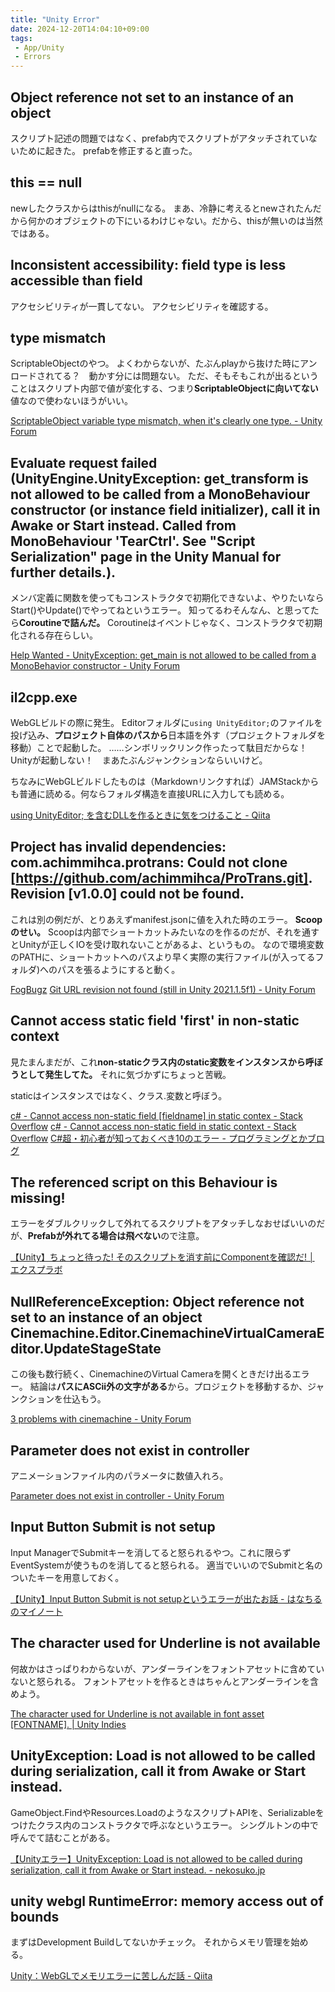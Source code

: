 ```yaml
---
title: "Unity Error"
date: 2024-12-20T14:04:10+09:00
tags:
 - App/Unity
 - Errors
---
```


## Object reference not set to an instance of an object
スクリプト記述の問題ではなく、prefab内でスクリプトがアタッチされていないために起きた。
prefabを修正すると直った。

## this == null
newしたクラスからはthisがnullになる。
まあ、冷静に考えるとnewされたんだから何かのオブジェクトの下にいるわけじゃない。だから、thisが無いのは当然ではある。

## Inconsistent accessibility: field type is less accessible than field
アクセシビリティが一貫してない。
アクセシビリティを確認する。

## type mismatch
ScriptableObjectのやつ。
よくわからないが、たぶんplayから抜けた時にアンロードされてる？　動かす分には問題ない。
ただ、そもそもこれが出るということはスクリプト内部で値が変化する、つまり**ScriptableObjectに向いてない**値なので使わないほうがいい。

[ScriptableObject variable type mismatch, when it's clearly one type. - Unity Forum](https://forum.unity.com/threads/scriptableobject-variable-type-mismatch-when-its-clearly-one-type.715892/)

## Evaluate request failed (UnityEngine.UnityException: get_transform is not allowed to be called from a MonoBehaviour constructor (or instance field initializer), call it in Awake or Start instead. Called from MonoBehaviour 'TearCtrl'. See "Script Serialization" page in the Unity Manual for further details.).
メンバ定義に関数を使ってもコンストラクタで初期化できないよ、やりたいならStart()やUpdate()でやってねというエラー。
知ってるわそんなん、と思ってたら**Coroutineで詰んだ。** Coroutineはイベントじゃなく、コンストラクタで初期化される存在らしい。

[Help Wanted - UnityException: get_main is not allowed to be called from a MonoBehavior constructor - Unity Forum](https://forum.unity.com/threads/unityexception-get_main-is-not-allowed-to-be-called-from-a-monobehavior-constructor.1169963/)

## il2cpp.exe
WebGLビルドの際に発生。
Editorフォルダに`using UnityEditor;`のファイルを投げ込み、**プロジェクト自体のパスから**日本語を外す（プロジェクトフォルダを移動）ことで起動した。
……シンボリックリンク作ったって駄目だからな！　Unityが起動しない！　まあたぶんジャンクションならいいけど。

ちなみにWebGLビルドしたものは（Markdownリンクすれば）JAMStackからも普通に読める。何ならフォルダ構造を直接URLに入力しても読める。

[using UnityEditor; を含むDLLを作るときに気をつけること - Qiita](https://qiita.com/GONBEEE_project/items/31e0475ead13bb157710)

## Project has invalid dependencies:  com.achimmihca.protrans: Could not clone [https://github.com/achimmihca/ProTrans.git]. Revision [v1.0.0] could not be found.
これは別の例だが、とりあえずmanifest.jsonに値を入れた時のエラー。
**Scoopのせい。** Scoopは内部でショートカットみたいなのを作るのだが、それを通すとUnityが正しくIOを受け取れないことがあるよ、というもの。
なので環境変数のPATHに、ショートカットへのパスより早く実際の実行ファイル(が入ってるフォルダ)へのパスを張るようにすると動く。

[FogBugz](https://fogbugz.unity3d.com/default.asp?1336823_c0t2noqpvtu36lhr)
[Git URL revision not found (still in Unity 2021.1.5f1) - Unity Forum](https://forum.unity.com/threads/git-url-revision-not-found-still-in-unity-2021-1-5f1.1105612/)

## Cannot access static field 'first' in non-static context
見たまんまだが、これ**non-staticクラス内のstatic変数をインスタンスから呼ぼうとして発生してた。** それに気づかずにちょっと苦戦。

staticはインスタンスではなく、クラス.変数と呼ぼう。

[c# - Cannot access non-static field \[fieldname\] in static contex - Stack Overflow](https://stackoverflow.com/questions/1511912/cannot-access-non-static-field-fieldname-in-static-contex)
[c# - Cannot access non-static field in static context - Stack Overflow](https://stackoverflow.com/questions/25543682/cannot-access-non-static-field-in-static-context)
[C#超・初心者が知っておくべき10のエラー - プログラミングとかブログ](https://shirakamisauto.hatenablog.com/entry/2016/01/26/153715#static%E5%86%85%E3%81%A7%E9%9D%9Estatic%E4%BD%BF%E7%94%A8%E3%82%A8%E3%83%A9%E3%83%BC)

## The referenced script on this Behaviour is missing!
エラーをダブルクリックして外れてるスクリプトをアタッチしなおせばいいのだが、**Prefabが外れてる場合は飛べない**ので注意。

[【Unity】ちょっと待った! そのスクリプトを消す前にComponentを確認だ! │ エクスプラボ](https://ekulabo.com/check-component-before-delete)

## NullReferenceException: Object reference not set to an instance of an object  Cinemachine.Editor.CinemachineVirtualCameraEditor.UpdateStageState
この後も数行続く、CinemachineのVirtual Cameraを開くときだけ出るエラー。
結論は**パスにASCii外の文字がある**から。プロジェクトを移動するか、ジャンクションを仕込もう。

[3 problems with cinemachine - Unity Forum](https://forum.unity.com/threads/3-problems-with-cinemachine.1065989/)

## Parameter does not exist in controller
アニメーションファイル内のパラメータに数値入れろ。

[Parameter does not exist in controller - Unity Forum](https://forum.unity.com/threads/parameter-does-not-exist-in-controller.506115/)

## Input Button Submit is not setup
Input ManagerでSubmitキーを消してると怒られるやつ。これに限らずEventSystemが使うものを消してると怒られる。
適当でいいのでSubmitと名のついたキーを用意しておく。

[【Unity】Input Button Submit is not setupというエラーが出たお話 - はなちるのマイノート](https://www.hanachiru-blog.com/entry/2018/10/11/063523)

## The character used for Underline is not available
何故かはさっぱりわからないが、アンダーラインをフォントアセットに含めていないと怒られる。
フォントアセットを作るときはちゃんとアンダーラインを含めよう。

[The character used for Underline is not available in font asset \[FONTNAME\]. \| Unity Indies](https://www.create-forever.games/the-character-used-for-underline-is-not-available-in-font-asset/)

## UnityException: Load is not allowed to be called during serialization, call it from Awake or Start instead.
GameObject.FindやResources.LoadのようなスクリプトAPIを、Serializableをつけたクラス内のコンストラクタで呼ぶなというエラー。
シングルトンの中で呼んでて詰むことがある。

[【Unityエラー】UnityException: Load is not allowed to be called during serialization, call it from Awake or Start instead. - nekosuko.jp](https://nekosuko.jp/1929/)

## unity webgl RuntimeError: memory access out of bounds
まずはDevelopment Buildしてないかチェック。
それからメモリ管理を始める。

[Unity：WebGLでメモリエラーに苦しんだ話 - Qiita](https://qiita.com/kingyo222/items/1995383a394251abd86d)